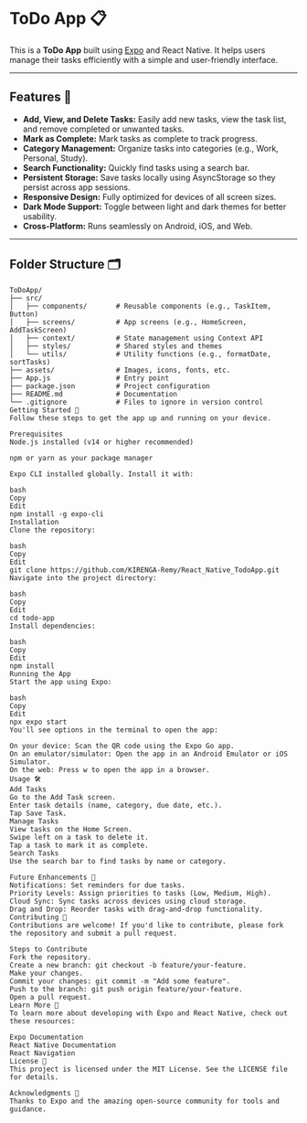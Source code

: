 # ToDo App 📋

This is a **ToDo App** built using [Expo](https://expo.dev) and React Native. It helps users manage their tasks efficiently with a simple and user-friendly interface.

---

## Features 🚀

- **Add, View, and Delete Tasks:** Easily add new tasks, view the task list, and remove completed or unwanted tasks.
- **Mark as Complete:** Mark tasks as complete to track progress.
- **Category Management:** Organize tasks into categories (e.g., Work, Personal, Study).
- **Search Functionality:** Quickly find tasks using a search bar.
- **Persistent Storage:** Save tasks locally using AsyncStorage so they persist across app sessions.
- **Responsive Design:** Fully optimized for devices of all screen sizes.
- **Dark Mode Support:** Toggle between light and dark themes for better usability.
- **Cross-Platform:** Runs seamlessly on Android, iOS, and Web.

---

## Folder Structure 🗂️

```plaintext
ToDoApp/
├── src/
│   ├── components/       # Reusable components (e.g., TaskItem, Button)
│   ├── screens/          # App screens (e.g., HomeScreen, AddTaskScreen)
│   ├── context/          # State management using Context API
│   ├── styles/           # Shared styles and themes
│   └── utils/            # Utility functions (e.g., formatDate, sortTasks)
├── assets/               # Images, icons, fonts, etc.
├── App.js                # Entry point
├── package.json          # Project configuration
├── README.md             # Documentation
└── .gitignore            # Files to ignore in version control
Getting Started 🎉
Follow these steps to get the app up and running on your device.

Prerequisites
Node.js installed (v14 or higher recommended)

npm or yarn as your package manager

Expo CLI installed globally. Install it with:

bash
Copy
Edit
npm install -g expo-cli
Installation
Clone the repository:

bash
Copy
Edit
git clone https://github.com/KIRENGA-Remy/React_Native_TodoApp.git
Navigate into the project directory:

bash
Copy
Edit
cd todo-app
Install dependencies:

bash
Copy
Edit
npm install
Running the App
Start the app using Expo:

bash
Copy
Edit
npx expo start
You'll see options in the terminal to open the app:

On your device: Scan the QR code using the Expo Go app.
On an emulator/simulator: Open the app in an Android Emulator or iOS Simulator.
On the web: Press w to open the app in a browser.
Usage 🛠️
Add Tasks
Go to the Add Task screen.
Enter task details (name, category, due date, etc.).
Tap Save Task.
Manage Tasks
View tasks on the Home Screen.
Swipe left on a task to delete it.
Tap a task to mark it as complete.
Search Tasks
Use the search bar to find tasks by name or category.

Future Enhancements 🚀
Notifications: Set reminders for due tasks.
Priority Levels: Assign priorities to tasks (Low, Medium, High).
Cloud Sync: Sync tasks across devices using cloud storage.
Drag and Drop: Reorder tasks with drag-and-drop functionality.
Contributing 🤝
Contributions are welcome! If you'd like to contribute, please fork the repository and submit a pull request.

Steps to Contribute
Fork the repository.
Create a new branch: git checkout -b feature/your-feature.
Make your changes.
Commit your changes: git commit -m "Add some feature".
Push to the branch: git push origin feature/your-feature.
Open a pull request.
Learn More 📖
To learn more about developing with Expo and React Native, check out these resources:

Expo Documentation
React Native Documentation
React Navigation
License 📄
This project is licensed under the MIT License. See the LICENSE file for details.

Acknowledgments 🙏
Thanks to Expo and the amazing open-source community for tools and guidance.
